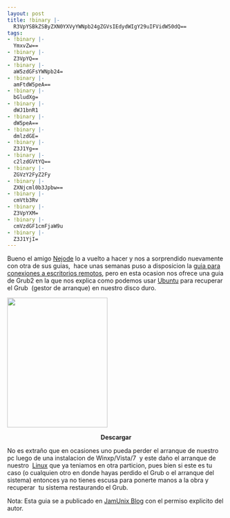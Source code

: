 ```yaml
---
layout: post
title: !binary |-
  R3VpYSBkZSByZXN0YXVyYWNpb24gZGVsIEdydWIgY29uIFVidW50dQ==
tags:
- !binary |-
  YmxvZw==
- !binary |-
  Z3VpYQ==
- !binary |-
  aW5zdGFsYWNpb24=
- !binary |-
  amFtdW5peA==
- !binary |-
  bGludXg=
- !binary |-
  dWJ1bnR1
- !binary |-
  dW5peA==
- !binary |-
  dmlzdGE=
- !binary |-
  Z3J1Yg==
- !binary |-
  c2lzdGVtYQ==
- !binary |-
  ZGVzY2FyZ2Fy
- !binary |-
  ZXNjcml0b3Jpbw==
- !binary |-
  cmVtb3Rv
- !binary |-
  Z3VpYXM=
- !binary |-
  cmVzdGF1cmFjaW9u
- !binary |-
  Z3J1YjI=
---
```

Bueno el amigo <a href="https://wiki.ubuntu.com/NelsonDelgado">Nejode</a> lo a vuelto a hacer y nos a sorprendido nuevamente con otra de sus guias,  hace unas semanas puso a disposicion la <a href="http://blog.jam.net.ve/2010/11/04/guia-de-conexion-escritorio-remoto-en-ubuntu/">guia para conexiones a escritorios remotos</a>, pero en esta ocasion nos ofrece una guia de Grub2 en la que nos explica como podemos usar <a href="http://blog.jam.net.ve/category/ubuntu/">Ubuntu</a> para recuperar el Grub  (gestor de arranque) en nuestro disco duro.

<a href="http://blog.jam.net.ve/guias/restaurar_grub2.pdf"><img class="aligncenter size-medium wp-image-491" title="Selección_006" src="http://blog.jam.net.ve/imagenes/uploads/2010/11/Selección_006-232x300.jpg" alt="" width="232" height="300" /></a>
<p style="text-align: center;"><strong>Descargar</strong></p>
No es extraño que en ocasiones uno pueda perder el arranque de nuestro pc luego de una instalacion de Winxp/Vista/7  y este daño el arranque de nuestro  <a href="http://blog.jam.net.ve/category/linux/">Linux</a> que ya teniamos en otra particion, pues bien si este es tu caso (o cualquien otro en donde hayas perdido el Grub o el arranque del sistema) entonces ya no tienes escusa para ponerte manos a la obra y recuperar  tu sistema restaurando el Grub.

Nota: Esta guia se a publicado en <a href="http://blog.jam.net.ve/">JamUnix Blog</a> con el permiso explicito del autor.
